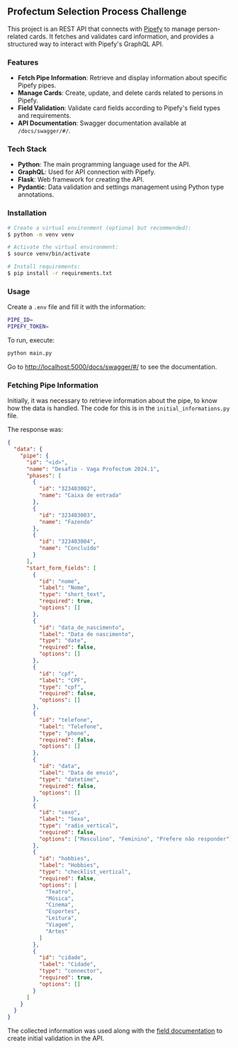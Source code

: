 ## Profectum Selection Process Challenge

This project is an REST API that connects with [Pipefy](https://www.pipefy.com/) to manage person-related cards. It fetches and validates card information, and provides a structured way to interact with Pipefy's GraphQL API.

### Features

- **Fetch Pipe Information**: Retrieve and display information about specific Pipefy pipes.
- **Manage Cards**: Create, update, and delete cards related to persons in Pipefy.
- **Field Validation**: Validate card fields according to Pipefy's field types and requirements.
- **API Documentation**: Swagger documentation available at `/docs/swagger/#/`.

### Tech Stack

- **Python**: The main programming language used for the API.
- **GraphQL**: Used for API connection with Pipefy.
- **Flask**: Web framework for creating the API.
- **Pydantic**: Data validation and settings management using Python type annotations.

### Installation

```sh
# Create a virtual environment (optional but recommended):
$ python -m venv venv

# Activate the virtual environment:
$ source venv/bin/activate

# Install requirements:
$ pip install -r requirements.txt
```

### Usage

Create a `.env` file and fill it with the information:

```sh
PIPE_ID=
PIPEFY_TOKEN=
```

To run, execute:

```sh
python main.py
```

Go to [http://localhost:5000/docs/swagger/#/](http://localhost:5000/docs/swagger/#/) to see the documentation.

### Fetching Pipe Information

Initially, it was necessary to retrieve information about the pipe, to know how the data is handled. The code for this is in the `initial_informations.py` file.

The response was:

```json
{
  "data": {
    "pipe": {
      "id": "<id>",
      "name": "Desafio - Vaga Profectum 2024.1",
      "phases": [
        {
          "id": "323403002",
          "name": "Caixa de entrada"
        },
        {
          "id": "323403003",
          "name": "Fazendo"
        },
        {
          "id": "323403004",
          "name": "Concluído"
        }
      ],
      "start_form_fields": [
        {
          "id": "nome",
          "label": "Nome",
          "type": "short_text",
          "required": true,
          "options": []
        },
        {
          "id": "data_de_nascimento",
          "label": "Data de nascimento",
          "type": "date",
          "required": false,
          "options": []
        },
        {
          "id": "cpf",
          "label": "CPF",
          "type": "cpf",
          "required": false,
          "options": []
        },
        {
          "id": "telefone",
          "label": "Telefone",
          "type": "phone",
          "required": false,
          "options": []
        },
        {
          "id": "data",
          "label": "Data de envio",
          "type": "datetime",
          "required": false,
          "options": []
        },
        {
          "id": "sexo",
          "label": "Sexo",
          "type": "radio_vertical",
          "required": false,
          "options": ["Masculino", "Feminino", "Prefere não responder"]
        },
        {
          "id": "hobbies",
          "label": "Hobbies",
          "type": "checklist_vertical",
          "required": false,
          "options": [
            "Teatro",
            "Música",
            "Cinema",
            "Esportes",
            "Leitura",
            "Viagem",
            "Artes"
          ]
        },
        {
          "id": "cidade",
          "label": "Cidade",
          "type": "connector",
          "required": true,
          "options": []
        }
      ]
    }
  }
}
```

The collected information was used along with the [field documentation](https://developers.pipefy.com/reference/fields#field-types) to create initial validation in the API.
